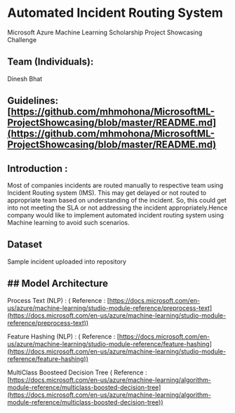 

# Automated Incident Routing System 

Microsoft Azure Machine Learning Scholarship Project Showcasing Challenge

## Team (Individuals):
 Dinesh Bhat

## Guidelines: [https://github.com/mhmohona/MicrosoftML-ProjectShowcasing/blob/master/README.md](https://github.com/mhmohona/MicrosoftML-ProjectShowcasing/blob/master/README.md)

## Introduction :

Most of companies incidents are routed manually to respective team using Incident Routing system (IMS). This may get delayed or not routed to appropriate team based on understanding of the incident. So, this could get into not meeting the SLA or not addressing the incident appropriately.Hence company would like to implement automated incident routing system using Machine learning to avoid such scenarios.

## Dataset
Sample incident uploaded into repository

## ## Model Architecture
Process Text (NLP) : ( Reference : [https://docs.microsoft.com/en-us/azure/machine-learning/studio-module-reference/preprocess-text](https://docs.microsoft.com/en-us/azure/machine-learning/studio-module-reference/preprocess-text))

Feature Hashing (NLP) : ( Reference : [https://docs.microsoft.com/en-us/azure/machine-learning/studio-module-reference/feature-hashing](https://docs.microsoft.com/en-us/azure/machine-learning/studio-module-reference/feature-hashing))

MultiClass Boosteed Decision Tree ( Reference : [https://docs.microsoft.com/en-us/azure/machine-learning/algorithm-module-reference/multiclass-boosted-decision-tree](https://docs.microsoft.com/en-us/azure/machine-learning/algorithm-module-reference/multiclass-boosted-decision-tree))






